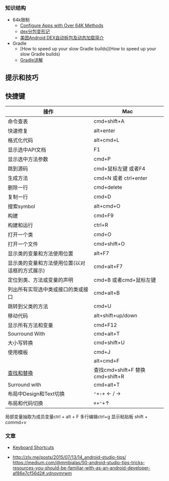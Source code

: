 
### 知识结构

* 64k限制
    * [Configure Apps with Over 64K Methods](https://developer.android.com/studio/build/multidex.html)
    * [dex分包变形记](https://dev.qq.com/topic/5913db5c29d8be2a14b64da8)
    * [美团Android DEX自动拆包及动态加载简介](http://tech.meituan.com/mt-android-auto-split-dex.html)
* Gradle
    * [How to speed up your slow Gradle builds](How to speed up your slow Gradle builds)
    * [Gradle详解](http://www.infoq.com/cn/articles/android-in-depth-gradle)




## 提示和技巧


## 快捷键
| 操作 | Mac|
| -- | -- |
| 命令查表 | cmd+shift+A |
|快速修复 | alt+enter |
| 格式化代码 |alt+cmd+L |
| 显示选中API文档| F1 |
| 显示选中方法参数 |cmd+P |
| 跳到源码| cmd+鼠标左键 或者F4 |
| 生成方法 | cmd+N 或者 ctrl+enter |
| 删除一行| cmd+delete |
| 复制一行| cmd+D|
|搜索symbol | alt+cmd+O |
|构建 | cmd+F9|
|构建和运行 |ctrl+R|
|打开一个类 |cmd+O|
|打开一个文件 |cmd+shift+O|
|显示类的变量和方法使用位置 |alt+F7|
|显示类的变量和方法使用位置(以对话框的方式展示) |cmd+alt+F7|
|定位到类、方法或变量的声明 |cmd+B 或者cmd+鼠标左键|
|列出所有实现选中类或接口的类或接口|cmd+alt+B |
|跳转到父类的方法|cmd+U |
|移动代码|alt+shift+up/down |
|显示所有方法和变量|cmd+F12 |
|Sourround With|cmd+alt+T |
|大小写转换|cmd+shift+U |
|使用模板|cmd+J |
||alt+cmd+F |
|[查找和替换](https://www.jetbrains.com/idea/help/find-and-replace-in-path.html)|查找cmd+shift+F 替换cmd+shift+R|
|Surround with| cmd+alt+T|
|布局中Design和Text切换| <kbd>⌃</kbd>+<kbd>⇧</kbd>+ ← / → |
|布局和代码切换| <kbd>⌘</kbd>+<kbd>⌃</kbd>+↑ |

局部变量抽取为成员变量ctrl + alt + F
多行编辑ctrl+g
显示粘贴板 shift + commd+v


### 文章

   * [Keyboard Shortcuts](https://developer.android.com/studio/intro/keyboard-shortcuts.html)

* <http://zlv.me/posts/2015/07/13/14_android-studio-tips/>
https://medium.com/@mmbialas/50-android-studio-tips-tricks-resources-you-should-be-familiar-with-as-an-android-developer-af86e7cf56d2#.ydnovmrwm
